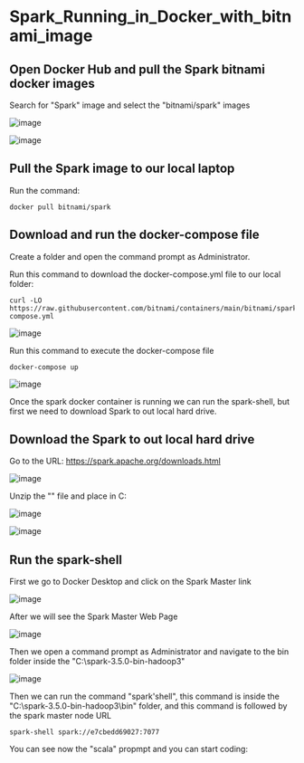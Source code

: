 # Spark_Running_in_Docker_with_bitnami_image

## Open Docker Hub and pull the Spark bitnami docker images

Search for "Spark" image and select the "bitnami/spark" images 

![image](https://github.com/luiscoco/Spark_Running_in_Docker_with_bitnami_images/assets/32194879/6cc0220b-f973-440c-b9b7-eff896de786e)

![image](https://github.com/luiscoco/Spark_Running_in_Docker_with_bitnami_images/assets/32194879/3508d752-5254-41aa-bc7e-9bc69d635845)

## Pull the Spark image to our local laptop

Run the command:

```
docker pull bitnami/spark
```

## Download and run the docker-compose file

Create a folder and open the command prompt as Administrator. 

Run this command to download the docker-compose.yml file to our local folder:

```
curl -LO https://raw.githubusercontent.com/bitnami/containers/main/bitnami/spark/docker-compose.yml
```

![image](https://github.com/luiscoco/Spark_Running_in_Docker_with_bitnami_images/assets/32194879/c0275773-bb79-44bc-9740-c1a4da0a3ccd)

Run this command to execute the docker-compose file

```
docker-compose up
```

![image](https://github.com/luiscoco/Spark_Running_in_Docker_with_bitnami_images/assets/32194879/c82bd928-a17e-45b9-81e6-3c56e638eb12)

Once the spark docker container is running we can run the spark-shell, but first we need to download Spark to out local hard drive.

## Download the Spark to out local hard drive

Go to the URL: https://spark.apache.org/downloads.html

![image](https://github.com/luiscoco/Spark_Running_in_Docker_with_bitnami_images/assets/32194879/86af0951-3baf-4fdc-a7eb-8f9d9781de9e)

Unzip the "" file and place in C:

![image](https://github.com/luiscoco/Spark_Running_in_Docker_with_bitnami_images/assets/32194879/7efa8356-1f82-4dcb-b8ac-72d0eb02e933)

![image](https://github.com/luiscoco/Spark_Running_in_Docker_with_bitnami_images/assets/32194879/db9816f9-608c-4786-8db1-b6cc28e78fd2)

## Run the spark-shell

First we go to Docker Desktop and click on the Spark Master link 

![image](https://github.com/luiscoco/Spark_Running_in_Docker_with_bitnami_images/assets/32194879/6c950cdf-cec1-4700-b6e3-82c2ab4015f5)

After we will see the Spark Master Web Page

![image](https://github.com/luiscoco/Spark_Running_in_Docker_with_bitnami_images/assets/32194879/5d54153e-2bbd-4c65-a93e-31df3123ca30)

Then we open a command prompt as Administrator and navigate to the bin folder inside the "C:\spark-3.5.0-bin-hadoop3"

![image](https://github.com/luiscoco/Spark_Running_in_Docker_with_bitnami_images/assets/32194879/bcda282c-f140-41c9-a566-63a63227bdb1)

Then we can run the command "spark'shell", this command is inside the "C:\spark-3.5.0-bin-hadoop3\bin" folder, and this command is followed by the spark master node URL

```
spark-shell spark://e7cbedd69027:7077
```

You can see now the "scala" propmpt and you can start coding:


